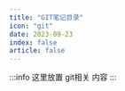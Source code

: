 ```yaml
---
title: "GIT笔记目录"
icon: "git"
date: 2023-09-23
index: false
article: false
---
```

:::info
这里放置 git相关 内容
:::

<AutoCatalog />